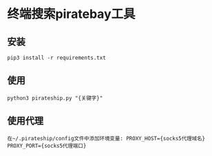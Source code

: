 # 终端搜索piratebay工具

## 安装

```shell
pip3 install -r requirements.txt
```

## 使用

```shell
python3 pirateship.py "{关键字}"
```

## 使用代理
```shell
在~/.pirateship/config文件中添加环境变量: PROXY_HOST={socks5代理域名} PROXY_PORT={socks5代理端口}
```
